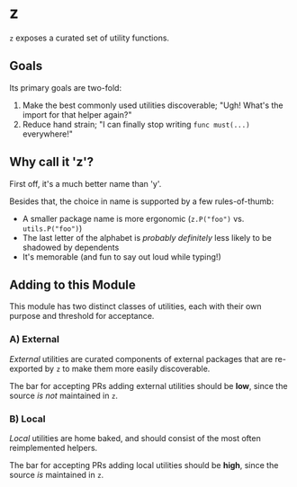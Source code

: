 # z

`z` exposes a curated set of utility functions.

## Goals 

Its primary goals are two-fold:

1. Make the best commonly used utilities discoverable; "Ugh! What's the import for that helper again?"
2. Reduce hand strain; "I can finally stop writing `func must(...)` everywhere!"

## Why call it 'z'?

First off, it's a much better name than 'y'.

Besides that, the choice in name is supported by a few rules-of-thumb:

- A smaller package name is more ergonomic (`z.P("foo")` vs. `utils.P("foo")`)
- The last letter of the alphabet is _probably definitely_ less likely to be shadowed by dependents 
- It's memorable (and fun to say out loud while typing!)

## Adding to this Module

This module has two distinct classes of utilities, each with their own purpose and threshold for acceptance.

### A) External

_External_ utilities are curated components of external packages that are re-exported by `z` to make them more easily discoverable.

The bar for accepting PRs adding external utilities should be **low**, since the source _is not_ maintained in `z`.

### B) Local

_Local_ utilities are home baked, and should consist of the most often reimplemented helpers. 

The bar for accepting PRs adding local utilities should be **high**, since the source _is_ maintained in `z`.

